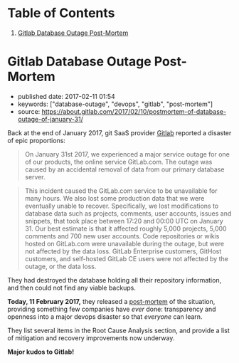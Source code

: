 
# Table of Contents

1.  [Gitlab Database Outage Post-Mortem](#org838fa00)


<a id="org838fa00"></a>

# Gitlab Database Outage Post-Mortem

-   published date: 2017-02-11 01:54
-   keywords: ["database-outage", "devops", "gitlab", "post-mortem"]
-   source: <https://about.gitlab.com/2017/02/10/postmortem-of-database-outage-of-january-31/>

Back at the end of January 2017, git SaaS provider [Gitlab](https://gitlab.com) reported a disaster of epic proportions:

> On January 31st 2017, we experienced a major service outage for one of our products, the online service GitLab.com. The outage was caused by an accidental removal of data from our primary database server.

> This incident caused the GitLab.com service to be unavailable for many hours. We also lost some production data that we were eventually unable to recover. Specifically, we lost modifications to database data such as projects, comments, user accounts, issues and snippets, that took place between 17:20 and 00:00 UTC on January 31. Our best estimate is that it affected roughly 5,000 projects, 5,000 comments and 700 new user accounts. Code repositories or wikis hosted on GitLab.com were unavailable during the outage, but were not affected by the data loss. GitLab Enterprise customers, GitHost customers, and self-hosted GitLab CE users were not affected by the outage, or the data loss.

They had destroyed the database holding all their repository information, and then could not find any viable backups.

**Today, 11 February 2017,** they released a [post-mortem](https://about.gitlab.com/2017/02/10/postmortem-of-database-outage-of-january-31/) of the situation, providing something few companies have *ever* done: transparency and openness into a major devops disaster so that *everyone* can learn.

They list several items in the Root Cause Analysis section, and provide a list of mitigation and recovery improvements now underway.

**Major kudos to Gitlab!**

